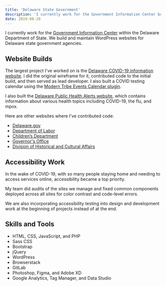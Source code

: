 ```yaml
---
title: 'Delaware State Government'
description: 'I currently work for the Government Information Center building and maintaining WordPress websites for Delaware state agencies.'
date: 2019-08-28
---
```


I currently work for the [Government Information Center](https://gic.delaware.gov) within the Delaware Department of State. We build and maintain WordPress websites for Delaware state government agencies.

## Website Builds

The largest project I've worked on is the [Delaware COVID-19 information website](https://coronavirus.delaware.gov). I did the original wireframe for it, contributed code to the initial build, and then served as lead developer. I also built a COVID testing calendar using the [Modern Tribe Events Calendar plugin](https://theeventscalendar.com/).

I also built the [Delaware Public Health Alerts website](https://publichealthalerts.delaware.gov), which contains information about various health topics including COVID-19, the flu, and mpox.

Here are other websites where I've contributed code:

- [Delaware.gov](https://delaware.gov)
- [Department of Labor](https://labor.delaware.gov)
- [Children’s Department](https://kids.delaware.gov)
- [Governor's Office](https://governor.delaware.gov/)
- [Division of Historical and Cultural Affairs](https://history.delaware.gov/)

## Accessibility Work

In the wake of COVID-19, with so many people staying home and needing to access services online, accessibility became a top priority.

My team did audits of the sites we manage and fixed common components deployed across all sites for color contrast and code-level errors.

We are also incorporating accessibility testing into design and development work at the beginning of projects instead of at the end.

## Skills and Tools

- HTML, CSS, JavaScript, and PHP
- Sass CSS
- Bootstrap
- jQuery
- WordPress
- Browserstack
- GitLab
- Photoshop, Figma, and Adobe XD
- Google Analytics, Tag Manager, and Data Studio